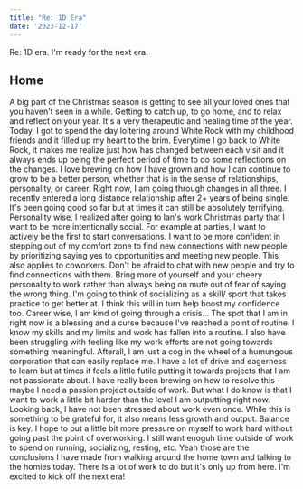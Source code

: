 ```yaml
---
title: "Re: 1D Era"
date: '2023-12-17'
---
```


Re: 1D era. I'm ready for the next era. 

## Home
A big part of the Christmas season is getting to see all your loved ones that you haven't seen in a while. Getting to catch up, to go home, and to relax and reflect on your year. It's a very therapeutic and healing time of the year. Today, I got to spend the day loitering around White Rock with my childhood friends and it filled up my heart to the brim. Everytime I go back to White Rock, it makes me realize just how has changed between each visit and it always ends up being the perfect period of time to do some reflections on the changes. I love brewing on how I have grown and how I can continue to grow to be a better person, whether that is in the sense of relationships, personality, or career. Right now, I am going through changes in all three. I recently entered a long distance relationship after 2+ years of being single. It's been going good so far but at times it can still be absolutely terrifying. Personality wise, I realized after going to Ian's work Christmas party that I want to be more intentionally social. For example at parties, I want to actively be the first to start conversations. I want to be more confident in stepping out of my comfort zone to find new connections with new people by prioritizing saying yes to opportunities and meeting new people. This also applies to coworkers. Don't be afraid to chat with new people and try to find connections with them. Bring more of yourself and your cheery personality to work rather than always being on mute out of fear of saying the wrong thing. I'm going to think of socializing as a skill/ sport that takes practice to get better at. I think this will in turn help boost my confidence too. Career wise, I am kind of going through a crisis... The spot that I am in right now is a blessing and a curse because I've reached a point of routine. I know my skills and my limits and work has fallen into a routine. I also have been struggling with feeling like my work efforts are not going towards something meaningful. Afterall, I am just a cog in the wheel of a humungous corporation that can easily replace me. I have a lot of drive and eagerness to learn but at times it feels a little futile putting it towards projects that I am not passionate about. I have really been brewing on how to resolve this - maybe I need a passion project outside of work. But what I do know is that I want to work a little bit harder than the level I am outputting right now. Looking back, I have not been stressed about work even once. While this is something to be grateful for, it also means less growth and output. Balance is key. I hope to put a little bit more pressure on myself to work hard without going past the point of overworking. I still want enoguh time outside of work to spend on running, socializing, resting, etc. Yeah those are the conclusions I have made from walking around the home town and talking to the homies today. There is a lot of work to do but it's only up from here. I'm excited to kick off the next era! 